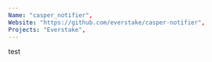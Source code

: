 ```yaml
---
Name: "casper_notifier",
Website: "https://github.com/everstake/casper-notifier",
Projects: "Everstake",
---
```

<!--lang:en--> 
test
<!--lang:es--] 
test
<!--lang:de--] 
test
<!--lang:fr--] 
test
<!--lang:pl--] 
test
<!--lang:uk--] 
test
[!--lang:*-->  
